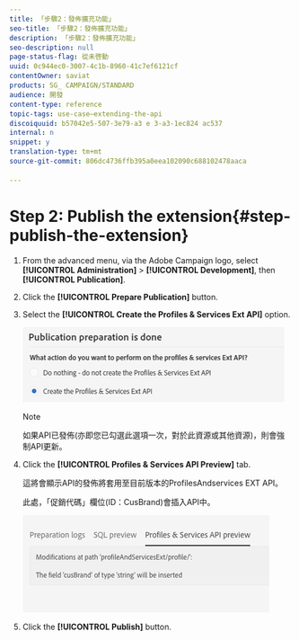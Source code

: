 ```yaml
---
title: 「步驟2：發佈擴充功能」
seo-title: 「步驟2：發佈擴充功能」
description: 「步驟2：發佈擴充功能」
seo-description: null
page-status-flag: 從未啓動
uuid: 0c944ec0-3007-4c1b-8960-41c7ef6121cf
contentOwner: saviat
products: SG_ CAMPAIGN/STANDARD
audience: 開發
content-type: reference
topic-tags: use-case—extending-the-api
discoiquuid: b57042e5-507-3e79-a3 e 3-a3-1ec824 ac537
internal: n
snippet: y
translation-type: tm+mt
source-git-commit: 806dc4736ffb395a0eea102090c688102478aaca

---
```



# Step 2: Publish the extension{#step-publish-the-extension}

1. From the advanced menu, via the Adobe Campaign logo, select **[!UICONTROL Administration]** &gt; **[!UICONTROL Development]**, then **[!UICONTROL Publication]**.
1. Click the **[!UICONTROL Prepare Publication]** button.
1. Select the **[!UICONTROL Create the Profiles & Services Ext API]** option.

   ![](assets/create-profile-and-services-api.png)

   >[!NOTE]
   >
   >如果API已發佈(亦即您已勾選此選項一次，對於此資源或其他資源)，則會強制API更新。

1. Click the **[!UICONTROL Profiles & Services API Preview]** tab.

   這將會顯示API的發佈將套用至目前版本的ProfilesAndservices EXT API。

   此處，「促銷代碼」欄位(ID：CusBrand)會插入API中。

   ![](assets/extendpandsapi_diff.png)

1. Click the **[!UICONTROL Publish]** button.

